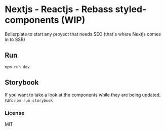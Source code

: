 # Nextjs - Reactjs - Rebass styled-components (WIP)
Boilerplate to start any proyect that needs SEO (that's where Nextjs comes in to SSR)

## Run
``` npm run dev ```

## Storybook
If you want to take a look at the components while they are being updated, run:
``` npm run storybook ```

### License

MIT
